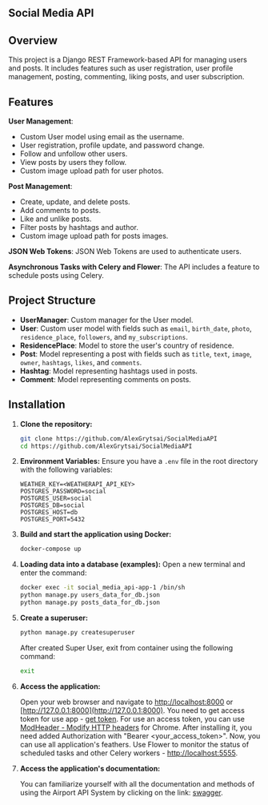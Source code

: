 
## Social Media API  
  
## Overview  

This project is a Django REST Framework-based API for managing users and posts. It includes features such as user registration, user profile management, posting, commenting, liking posts, and user subscription.   

## Features  
  
**User Management**: 
 - Custom User model using email as the username. 
 - User registration, profile update, and password change. 
 - Follow and unfollow other users. 
 - View posts by users they follow. 
 - Custom image upload path for user photos. 

**Post Management**: 
 - Create, update, and delete posts. 
 - Add comments to posts. 
 - Like and unlike posts.
 - Filter posts by hashtags and author.
 - Custom image upload path for posts images.

**JSON Web Tokens**: JSON Web Tokens are used to authenticate users. 

**Asynchronous Tasks with Celery and Flower**: The API includes a feature to schedule posts using Celery.

## Project Structure

- **UserManager**: Custom manager for the User model.
- **User**: Custom user model with fields such as `email`, `birth_date`, `photo`, `residence_place`, `followers`, and `my_subscriptions`.
- **ResidencePlace**: Model to store the user's country of residence.
- **Post**: Model representing a post with fields such as `title`, `text`, `image`, `owner`, `hashtags`, `likes`, and `comments`.
- **Hashtag**: Model representing hashtags used in posts.
- **Comment**: Model representing comments on posts.
  

## Installation

1. **Clone the repository:**
    ```sh
    git clone https://github.com/AlexGrytsai/SocialMediaAPI
    cd https://github.com/AlexGrytsai/SocialMediaAPI
    ```
2. **Environment Variables:**
		Ensure you have a `.env` file in the root directory with the following variables:
		
	```env
	WEATHER_KEY=<WEATHERAPI_API_KEY>
	POSTGRES_PASSWORD=social
	POSTGRES_USER=social
	POSTGRES_DB=social
	POSTGRES_HOST=db
	POSTGRES_PORT=5432
	```
		
3. **Build and start the application using Docker:**
    ```sh
    docker-compose up
    ```
4. **Loading data into a database (examples):**
	Open a new terminal and enter the command:
	```sh
    docker exec -it social_media_api-app-1 /bin/sh
    python manage.py users_data_for_db.json
    python manage.py posts_data_for_db.json
    ```
5. **Create a superuser:**
	```sh
    python manage.py createsuperuser
    ```
    After created Super User, exit from container using the following command:
    ```sh
    exit
    ```
    
6. **Access the application:**
    
    Open your web browser and navigate to [http://localhost:8000](http://localhost:8000) or [http://127.0.0.1:8000](http://127.0.0.1:8000).
	You need to get access token for use app - [get token](http://127.0.0.1:8000/api/v1/token/).
	For use an access token, you can use [ModHeader - Modify HTTP headers](https://chromewebstore.google.com/detail/modheader-modify-http-hea/idgpnmonknjnojddfkpgkljpfnnfcklj?pli=1) for Chrome. After installing it, you need added Authorization with "Bearer <your_access_token>".
	Now, you can use all application's feathers.
	Use Flower to monitor the status of scheduled tasks and other Celery workers - [http://localhost:5555](http://localhost:5555).
	
7. **Access the application's documentation:**
    
    You can familiarize yourself with all the documentation and methods of using the Airport API System by clicking on the link: [swagger](http://localhost:8000/api/v1/doc/swagger/).
